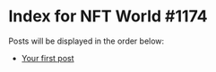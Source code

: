 # Index for NFT World #1174
Posts will be displayed in the order below:

- [Your first post](./001-first.md)

